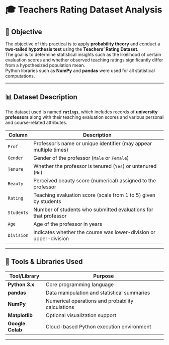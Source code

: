 # 🎓 Teachers Rating Dataset Analysis

## 🧭 Objective  
The objective of this practical is to apply **probability theory** and conduct a **two-tailed hypothesis test** using the **Teachers’ Rating Dataset**.  
The goal is to determine statistical insights such as the likelihood of certain evaluation scores and whether observed teaching ratings significantly differ from a hypothesized population mean.  
Python libraries such as **NumPy** and **pandas** were used for all statistical computations.

---

## 📊 Dataset Description

The dataset used is named **`ratings`**, which includes records of **university professors** along with their teaching evaluation scores and various personal and course-related attributes.

| Column     | Description                                                                 |
|------------|-----------------------------------------------------------------------------|
| `Prof`     | Professor’s name or unique identifier (may appear multiple times)           |
| `Gender`   | Gender of the professor (`Male` or `Female`)                                |
| `Tenure`   | Whether the professor is tenured (`Yes`) or untenured (`No`)                |
| `Beauty`   | Perceived beauty score (numerical) assigned to the professor                |
| `Rating`   | Teaching evaluation score (scale from 1 to 5) given by students             |
| `Students` | Number of students who submitted evaluations for that professor             |
| `Age`      | Age of the professor in years                                               |
| `Division` | Indicates whether the course was lower-division or upper-division           |

---

## 🧰 Tools & Libraries Used

| Tool/Library      | Purpose                                             |
|-------------------|-----------------------------------------------------|
| **Python 3.x**     | Core programming language                          |
| **pandas**         | Data manipulation and statistical summaries         |
| **NumPy**          | Numerical operations and probability calculations   |
| **Matplotlib**     | Optional visualization support                      |
| **Google Colab**   | Cloud-based Python execution environment            |

---
